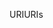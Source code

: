 <span data-ttu-id="808e7-101">URI</span><span class="sxs-lookup"><span data-stu-id="808e7-101">URIs</span></span>